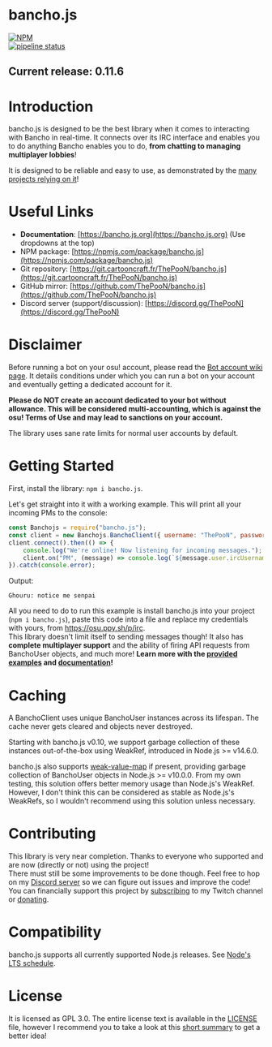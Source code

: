 # bancho.js

[![NPM](https://nodei.co/npm/bancho.js.png?compact=true)](https://nodei.co/npm/bancho.js/)  
[![pipeline status](https://git.cartooncraft.fr/ThePooN/bancho.js/badges/master/pipeline.svg)](https://git.cartooncraft.fr/ThePooN/bancho.js/commits/master)

## Current release: 0.11.6

# Introduction

bancho.js is designed to be the best library when it comes to interacting with Bancho in real-time. It connects over its IRC interface and enables you to do anything Bancho enables you to do, **from chatting to managing multiplayer lobbies**!

It is designed to be reliable and easy to use, as demonstrated by the [many projects relying on it](https://github.com/ThePooN/bancho.js/network/dependents)!

# Useful Links

- **Documentation**: [https://bancho.js.org](https://bancho.js.org) (Use dropdowns at the top)
- NPM package: [https://npmjs.com/package/bancho.js](https://npmjs.com/package/bancho.js)
- Git repository: [https://git.cartooncraft.fr/ThePooN/bancho.js](https://git.cartooncraft.fr/ThePooN/bancho.js)
- GitHub mirror: [https://github.com/ThePooN/bancho.js](https://github.com/ThePooN/bancho.js)
- Discord server (support/discussion): [https://discord.gg/ThePooN](https://discord.gg/ThePooN)

# Disclaimer

Before running a bot on your osu! account, please read the [Bot account wiki page](https://osu.ppy.sh/wiki/en/Bot_account).
It details conditions under which you can run a bot on your account and eventually getting a dedicated account for it.

**Please do NOT create an account dedicated to your bot without allowance. This will be considered multi-accounting, which is against the osu! Terms of Use and may lead to sanctions on your account.**

The library uses sane rate limits for normal user accounts by default.

# Getting Started

First, install the library: `npm i bancho.js`.

Let's get straight into it with a working example. This will print all your incoming PMs to the console:
```javascript
const Banchojs = require("bancho.js");
const client = new Banchojs.BanchoClient({ username: "ThePooN", password: "your_irc_password" });
client.connect().then(() => {
	console.log("We're online! Now listening for incoming messages.");
	client.on("PM", (message) => console.log(`${message.user.ircUsername}: ${message.message}`));
}).catch(console.error);
```
Output:
```
Ghouru: notice me senpai
```
All you need to do to run this example is install bancho.js into your project (`npm i bancho.js`), paste this code into a file and replace my credentials with yours, from https://osu.ppy.sh/p/irc.  
This library doesn't limit itself to sending messages though! It also has **complete multiplayer support** and the ability of firing API requests from BanchoUser objects, and much more! **Learn more with the [provided examples](https://github.com/ThePooN/bancho.js/tree/master/examples) and [documentation](https://bancho.js.org)!**

# Caching

A BanchoClient uses unique BanchoUser instances across its lifespan. The cache never gets cleared and objects never destroyed.

Starting with bancho.js v0.10, we support garbage collection of these instances out-of-the-box using WeakRef, introduced in Node.js >= v14.6.0.

bancho.js also supports [weak-value-map](https://www.npmjs.com/package/weak-value-map) if present, providing garbage collection of BanchoUser objects in Node.js >= v10.0.0.
From my own testing, this solution offers better memory usage than Node.js's WeakRef. However, I don't think this can be considered as stable as Node.js's WeakRefs, so I wouldn't recommend using this solution unless necessary.

# Contributing

This library is very near completion. Thanks to everyone who supported and are now (directly or not) using the project!  
There must still be some improvements to be done though. Feel free to hop on my [Discord server](https://discord.gg/ThePooN) so we can figure out issues and improve the code!  
You can financially support this project by [subscribing](https://twitch.tv/ThePooN/subscribe) to my Twitch channel or [donating](https://streamlabs.com/ThePooN).

# Compatibility

bancho.js supports all currently supported Node.js releases. See [Node's LTS schedule](https://nodejs.org/en/about/releases/).

# License

It is licensed as GPL 3.0. The entire license text is available in the [LICENSE](/LICENSE) file, however I recommend you to take a look at this [short summary](https://choosealicense.com/licenses/gpl-3.0/) to get a better idea!

